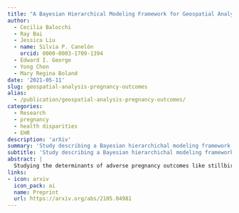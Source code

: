 ```yaml
---
title: "A Bayesian Hierarchical Modeling Framework for Geospatial Analysis of Adverse Pregnancy Outcomes"
author: 
  - Cecilia Balocchi
  - Ray Bai
  - Jessica Liu
  - name: Silvia P. Canelón
    orcid: 0000-0003-1709-1394
  - Edward I. George
  - Yong Chen
  - Mary Regina Boland
date: '2021-05-11'
slug: geospatial-analysis-pregnancy-outcomes
alias:
  - /publication/geospatial-analysis-pregnancy-outcomes/
categories:
  - Research
  - pregnancy
  - health disparities
  - EHR
description: 'arXiv'
summary: 'Study describing a Bayesian hierarchichal modeling framework used to explore which neighborhood-level factors and patient-level features were most informative for preterm birth and stillbirth pregnancy outcomes.'
subtitle: 'Study describing a Bayesian hierarchichal modeling framework used to explore which neighborhood-level factors and patient-level features were most informative for preterm birth and stillbirth pregnancy outcomes.'
abstract: |
  Studying the determinants of adverse pregnancy outcomes like stillbirth and preterm birth is of considerable interest in epidemiology. Understanding the role of both individual and community risk factors for these outcomes is crucial for planning appropriate clinical and public health interventions. With this goal, we develop geospatial mixed effects logistic regression models for adverse pregnancy outcomes. Our models account for both spatial autocorrelation and heterogeneity between neighborhoods. To mitigate the low incidence of stillbirth and preterm births in our data, we explore using class rebalancing techniques to improve predictive power. To assess the informative value of the covariates in our models, we use posterior distributions of their coefficients to gauge how well they can be distinguished from zero. As a case study, we model stillbirth and preterm birth in the city of Philadelphia, incorporating both patient-level data from electronic health records (EHR) data and publicly available neighborhood data at the census tract level. We find that patient-level features like self-identified race and ethnicity were highly informative for both outcomes. Neighborhood-level factors were also informative, with poverty important for stillbirth and crime important for preterm birth. Finally, we identify the neighborhoods in Philadelphia at highest risk of stillbirth and preterm birth. 
links:
- icon: arxiv
  icon_pack: ai
  name: Preprint
  url: https://arxiv.org/abs/2105.04981
---
```

